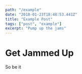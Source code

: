 ```yaml
---
path: "/example"
date: "2018-01-23T18:48:53.441Z"
title: "Example Post"
tags: ["post", "example"]
excerpt: "Pump up the jams"
---
```


# Get Jammed Up

So be it
